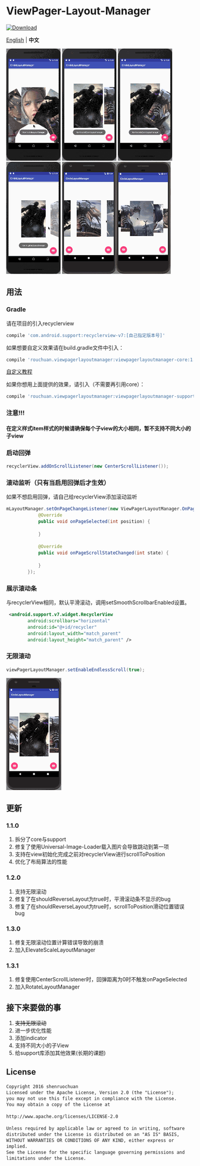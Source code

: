ViewPager-Layout-Manager
======================

[![Download](https://api.bintray.com/packages/rouchuan/maven/viewpager-layout-manager-support/images/download.svg) ](https://bintray.com/rouchuan/maven/viewpager-layout-manager-support/_latestVersion)

[English](README.md) | **中文**

![Example](resources/circle1.gif "working example") ![Example](resources/circle2.gif "working example") 
![Example](resources/circle3.gif "working example") ![Example](resources/circle4.gif "working example")
![Example](resources/rotate.gif "working example")![Example](resources/circle5.gif "working example")

## 用法

### Gradle
请在项目的引入recyclerview
```groovy
compile 'com.android.support:recyclerview-v7:[自己指定版本号]'
```

如果想要自定义效果请在build.gradle文件中引入：

```groovy
compile 'rouchuan.viewpagerlayoutmanager:viewpagerlayoutmanager-core:1.3.1'
```
[自定义教程](http://www.jianshu.com/p/b193319d35cf)

如果你想用上面提供的效果，请引入（不需要再引用core）：

```groovy
compile 'rouchuan.viewpagerlayoutmanager:viewpagerlayoutmanager-support:1.3.1'
```

### 注意!!!

#### 在定义样式item样式的时候请确保每个子view的大小相同，暂不支持不同大小的子view



### 启动回弹

```Java
recyclerView.addOnScrollListener(new CenterScrollListener());
```

### 滚动监听（只有当启用回弹后才生效）

如果不想启用回弹，请自己给recyclerView添加滚动监听

```java
mLayoutManager.setOnPageChangeListener(new ViewPagerLayoutManager.OnPageChangeListener() {
            @Override
            public void onPageSelected(int position) {
                
            }

            @Override
            public void onPageScrollStateChanged(int state) {

            }
        });
```

### 展示滚动条

与recyclerView相同，默认平滑滚动，调用setSmoothScrollbarEnabled设置。

```xml
 <android.support.v7.widget.RecyclerView
        android:scrollbars="horizontal"
        android:id="@+id/recycler"
        android:layout_width="match_parent"
        android:layout_height="match_parent" />
```

### 无限滚动

```java
viewPagerLayoutManager.setEnableEndlessScroll(true);
```

![](resources/endless.gif)



## 更新

### 1.1.0

1. 拆分了core与support
2. 修复了使用Universal-Image-Loader载入图片会导致跳动到第一项
3. 支持在view初始化完成之前对recyclerView进行scrollToPosition
4. 优化了布局算法的性能


### 1.2.0

1. 支持无限滚动
2. 修复了在shouldReverseLayout为true时，平滑滚动条不显示的bug
3. 修复了在shouldReverseLayout为true时，scrollToPosition滑动位置错误bug


### 1.3.0

1. 修复无限滚动位置计算错误导致的崩溃
2. 加入ElevateScaleLayoutManager

### 1.3.1

1. 修复使用CenterScrollListener时，回弹距离为0时不触发onPageSelected
2. 加入RotateLayoutManager

## 接下来要做的事

1. ~~支持无限滚动~~
2. 进一步优化性能
3. 添加indicator
4. 支持不同大小的子View
5. 给support库添加其他效果(长期的课题)



## License

    Copyright 2016 shenruochuan
    Licensed under the Apache License, Version 2.0 (the "License");
    you may not use this file except in compliance with the License.
    You may obtain a copy of the License at
    
    http://www.apache.org/licenses/LICENSE-2.0
    
    Unless required by applicable law or agreed to in writing, software
    distributed under the License is distributed on an "AS IS" BASIS,
    WITHOUT WARRANTIES OR CONDITIONS OF ANY KIND, either express or implied.
    See the License for the specific language governing permissions and
    limitations under the License.